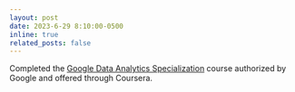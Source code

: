 ```yaml
---
layout: post
date: 2023-6-29 8:10:00-0500
inline: true
related_posts: false
---
```


Completed the [Google Data Analytics Specialization](https://www.coursera.org/account/accomplishments/specialization/certificate/X54K9A8GBQQF) course authorized by Google and offered through Coursera.